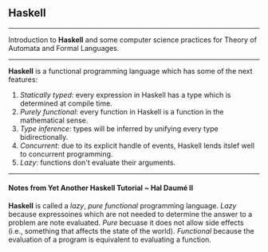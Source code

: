## Haskell

---

Introduction to **Haskell** and some computer science practices for Theory of Automata and Formal Languages. 

---

**Haskell** is a functional programming language which has some of the next features:

1. *Statically typed*: every expression in Haskell has a type which is determined at compile time. 
2. *Purely functional*: every function in Haskell is a function in the mathematical sense. 
3. *Type inference*: types will be inferred by unifying every type bidirectionally. 
4. *Concurrent*: due to its explicit handle of events, Haskell lends itslef well to concurrent programming. 
5. *Lazy*: functions don't evaluate their arguments. 

---

#### Notes from Yet Another Haskell Tutorial ~ Hal Daumé II

**Haskell** is called a *lazy*, *pure functional* programming language. *Lazy* because expressoines which are not needed to determine the answer to a problem are note evaluated. *Pure* becuase it does not allow side effects (i.e., something that affects the state of the world). *Functional* because the evaluation of a program is equivalent to evaluating a function. 

